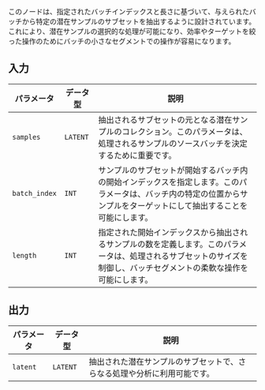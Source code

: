 
このノードは、指定されたバッチインデックスと長さに基づいて、与えられたバッチから特定の潜在サンプルのサブセットを抽出するように設計されています。これにより、潜在サンプルの選択的な処理が可能になり、効率やターゲットを絞った操作のためにバッチの小さなセグメントでの操作が容易になります。

## 入力

| パラメータ     | データ型 | 説明 |
|---------------|-------------|-------------|
| `samples`     | `LATENT`    | 抽出されるサブセットの元となる潜在サンプルのコレクション。このパラメータは、処理されるサンプルのソースバッチを決定するために重要です。 |
| `batch_index` | `INT`       | サンプルのサブセットが開始するバッチ内の開始インデックスを指定します。このパラメータは、バッチ内の特定の位置からサンプルをターゲットにして抽出することを可能にします。 |
| `length`      | `INT`       | 指定された開始インデックスから抽出されるサンプルの数を定義します。このパラメータは、処理されるサブセットのサイズを制御し、バッチセグメントの柔軟な操作を可能にします。 |

## 出力

| パラメータ | データ型 | 説明 |
|-----------|-------------|-------------|
| `latent`  | `LATENT`    | 抽出された潜在サンプルのサブセットで、さらなる処理や分析に利用可能です。 |
